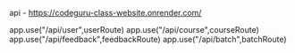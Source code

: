 api -  https://codeguru-class-website.onrender.com/

app.use("/api/user",userRoute)
app.use("/api/course",courseRoute)
app.use("/api/feedback",feedbackRoute)
app.use("/api/batch",batchRoute)
